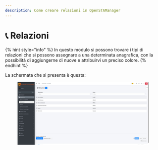 ```yaml
---
description: Come creare relazioni in OpenSTAManager
---
```


# 📞 Relazioni

{% hint style="info" %}
In questo modulo si possono trovare i tipi di relazioni che si possono assegnare a una determinata anagrafica, con la possibilità di aggiungerne di nuove e attribuirvi un preciso colore.
{% endhint %}

La schermata che si presenta è questa:

<figure><img src="../../../.gitbook/assets/immagine (1).png" alt=""><figcaption></figcaption></figure>
